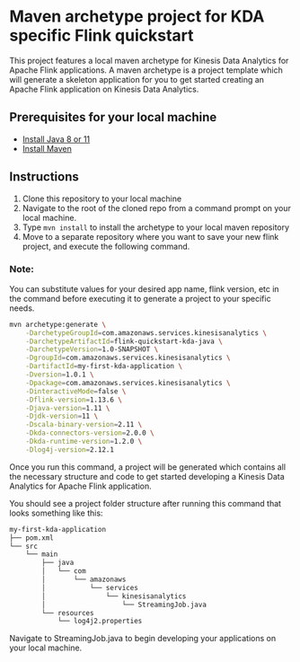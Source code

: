 # Maven archetype project for KDA specific Flink quickstart

This project features a local maven archetype for Kinesis Data Analytics for Apache Flink applications. A maven archetype is a project template which will generate a skeleton application for you to get started creating an Apache Flink application on Kinesis Data Analytics.

## Prerequisites for your local machine
- [Install Java 8 or 11](https://www.java.com/en/download/help/download_options.html) 
- [Install Maven](https://maven.apache.org/install.html)

## Instructions

1. Clone this repository to your local machine
2. Navigate to the root of the cloned repo from a command prompt on your local machine.
3. Type `mvn install` to install the archetype to your local maven repository
3. Move to a separate repository where you want to save your new flink project, and execute the following command.

### Note: 
You can substitute values for your desired app name, flink version, etc in the command before executing it to generate a project to your specific needs.

```bash
mvn archetype:generate \
    -DarchetypeGroupId=com.amazonaws.services.kinesisanalytics \
    -DarchetypeArtifactId=flink-quickstart-kda-java \
    -DarchetypeVersion=1.0-SNAPSHOT \
    -DgroupId=com.amazonaws.services.kinesisanalytics \
    -DartifactId=my-first-kda-application \
    -Dversion=1.0.1 \
    -Dpackage=com.amazonaws.services.kinesisanalytics \
    -DinteractiveMode=false \
    -Dflink-version=1.13.6 \
    -Djava-version=1.11 \
    -Djdk-version=11 \
    -Dscala-binary-version=2.11 \
    -Dkda-connectors-version=2.0.0 \
    -Dkda-runtime-version=1.2.0 \
    -Dlog4j-version=2.12.1
```

Once you run this command, a project will be generated which contains all the necessary structure and code to get started developing a Kinesis Data Analytics for Apache Flink application.

You should see a project folder structure after running this command that looks something like this:

```bash
my-first-kda-application
├── pom.xml
└── src
    └── main
        ├── java
        │   └── com
        │       └── amazonaws
        │           └── services
        │               └── kinesisanalytics
        │                   └── StreamingJob.java
        └── resources
            └── log4j2.properties
```

Navigate to StreamingJob.java to begin developing your applications on your local machine.